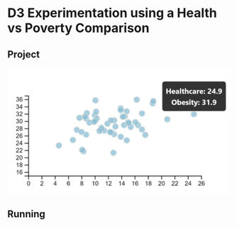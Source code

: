 # D3 Experimentation using a Health vs Poverty Comparison


## Project


![scatter-plot](Images\Chart_Example.png)


## Running
